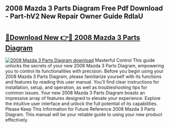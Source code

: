 ## 2008 Mazda 3 Parts Diagram Free Pdf Download - Part-hV2 New Repair Owner Guide RdIaU

# <h2><a href="http://dfij6d.blite.top/?on=2008+Mazda+3+Parts+Diagram">🔗Download New 👉🔴 2008 Mazda 3 Parts Diagram</a></h2>

[![2008 Mazda 3 Parts Diagram download](https://i.imgur.com/lujVjoI.png)](http://dfij6d.blite.top/?on=2008+Mazda+3+Parts+Diagram)
Masterful Control This guide unlocks the secrets of your new 2008 Mazda 3 Parts Diagram, empowering you to control its functionalities with precision. Before you begin using your 2008 Mazda 3 Parts Diagram, please familiarize yourself with its functions and features by reading this user manual. You'll find clear instructions for installation, setup, and operation, as well as troubleshooting tips for common issues. Your new 2008 Mazda 3 Parts Diagram boasts an impressive array of features designed to elevate your experience. Explore the intuitive user interface and unlock the full potential of its capabilities. Please Keep This Information for Future Reference 2008 Mazda 3 Parts Diagram. This manual will be your reliable guide to using your new product effectively.
